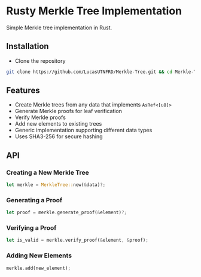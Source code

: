 # Rusty Merkle Tree Implementation

Simple Merkle tree implementation in Rust.

## Installation

- Clone the repository
```bash
git clone https://github.com/LucasUTNFRD/Merkle-Tree.git && cd Merkle-Tree
```

## Features

- Create Merkle trees from any data that implements `AsRef<[u8]>`
- Generate Merkle proofs for leaf verification
- Verify Merkle proofs
- Add new elements to existing trees
- Generic implementation supporting different data types
- Uses SHA3-256 for secure hashing

## API

### Creating a New Merkle Tree

```rust
let merkle = MerkleTree::new(&data)?;
```

### Generating a Proof

```rust
let proof = merkle.generate_proof(&element)?;
```

### Verifying a Proof

```rust
let is_valid = merkle.verify_proof(&element, &proof);
```

### Adding New Elements

```rust
merkle.add(new_element);
```
